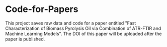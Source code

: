 # Code-for-Papers
This project saves raw data and code for a paper entitled "Fast Characterization of Biomass Pyrolysis Oil via Combination of ATR-FTIR and Machine Learning Models".
The DOI of this paper will be uploaded after the paper is published.
